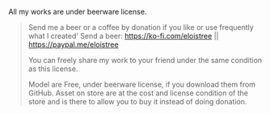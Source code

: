All my works are under beerware license.

>    Send me a beer or a coffee by donation if you like or use frequently what I created'
>    Send a beer: https://ko-fi.com/eloistree || https://paypal.me/eloistree
>
>    You can freely share my work to your friend under the same condition as this license.
>    
>    Model are Free, under beerware license, if you download them from GitHub.
>    Asset on store are at the cost and license condition of the store and is there to allow you to buy it instead of doing donation.
